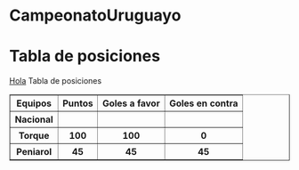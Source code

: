 # CampeonatoUruguayo

<!doctype html>
<html>
    <head>
    <title>Campeonato Uruguayo </title>
    </head>
    <body>
    <h1>Tabla de posiciones</h1>
    <u>Hola</u>
    <caption>Tabla de posiciones</caption>
    <table border ="1">
        <thead>
            <tr>
                <th>Equipos</th>
                <th>Puntos </th>
                <th>Goles a favor</th>
                <th>Goles en contra</th>
            </tr>
        </thead>
        <tbody>
                    <tr>
                <th>Nacional</th>
                <th></th>
                <th></th>
                <th></th>
            </tr>
                    <tr>
                <th>Torque</th>
                <th>100</th>
                <th>100</th>
                <th>0</th>
            </tr>
                        </tr>
                    <tr>
                <th>Peniarol</th>
                <th>45</th>
                <th>45</th>
                <th>45</th>
            </tr>
       </tbody>
    </table>   
    </body>
</html>
